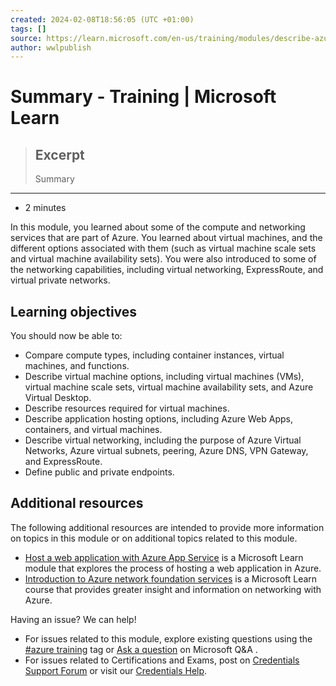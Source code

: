 ```yaml
---
created: 2024-02-08T18:56:05 (UTC +01:00)
tags: []
source: https://learn.microsoft.com/en-us/training/modules/describe-azure-compute-networking-services/14-summary
author: wwlpublish
---
```


# Summary - Training | Microsoft Learn

> ## Excerpt
> Summary

---
-   2 minutes

In this module, you learned about some of the compute and networking services that are part of Azure. You learned about virtual machines, and the different options associated with them (such as virtual machine scale sets and virtual machine availability sets). You were also introduced to some of the networking capabilities, including virtual networking, ExpressRoute, and virtual private networks.

## Learning objectives

You should now be able to:

-   Compare compute types, including container instances, virtual machines, and functions.
-   Describe virtual machine options, including virtual machines (VMs), virtual machine scale sets, virtual machine availability sets, and Azure Virtual Desktop.
-   Describe resources required for virtual machines.
-   Describe application hosting options, including Azure Web Apps, containers, and virtual machines.
-   Describe virtual networking, including the purpose of Azure Virtual Networks, Azure virtual subnets, peering, Azure DNS, VPN Gateway, and ExpressRoute.
-   Define public and private endpoints.

## Additional resources

The following additional resources are intended to provide more information on topics in this module or on additional topics related to this module.

-   [Host a web application with Azure App Service](https://learn.microsoft.com/en-us/learn/modules/host-a-web-app-with-azure-app-service/) is a Microsoft Learn module that explores the process of hosting a web application in Azure.
-   [Introduction to Azure network foundation services](https://learn.microsoft.com/en-us/learn/paths/intro-to-azure-network-foundation-services/) is a Microsoft Learn course that provides greater insight and information on networking with Azure.

Having an issue? We can help!

-   For issues related to this module, explore existing questions using the [#azure training](https://aka.ms/azure-fundamentals-qna) tag or [Ask a question](https://aka.ms/qnaaztraining) on Microsoft Q&A .
-   For issues related to Certifications and Exams, post on [Credentials Support Forum](https://aka.ms/pilot-certifications-forums) or visit our [Credentials Help](https://aka.ms/pilot-cert-help).
